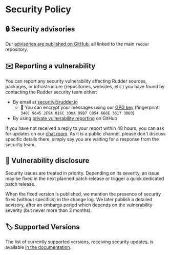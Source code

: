 # Security Policy

## 🔒 Security advisories

Our [advisories are published on GitHub](https://github.com/Normation/rudder/security/advisories),
all linked to the main `rudder` repository.

## ✉️ Reporting a vulnerability

You can report any security vulnerability affecting Rudder sources, packages, or infrastructure
(repositories, websites, etc.) you have found by contacting the Rudder security team either:

* By email at [security@rudder.io](mailto:security@rudder.io)
  * 🔑 You can encrypt your messages using our [GPG key](https://repository.rudder.io/tools/rudder-security.asc)
(fingerprint: `340C 9645 2F9A 816C 330A 99B7 C854 668E 3617 3DB3`)
* By using [private vulnerability reporting](https://github.com/Normation/rudder/security/advisories/new) on GitHub

If you have not received a reply to your report within 48 hours, you can ask for updates on
our [chat room](https://chat.rudder.io). As it is a public channel, please don't discuss
specific details there, simply say you are waiting for a response from the security team.

## 📆 Vulnerability disclosure

Security issues are treated in priority. Depending on its severity, an issue may be fixed in the
next planned patch release or trigger a quick dedicated patch release.

When the fixed version is published, we mention the presence of security fixes (without specifics)
in the change log. We later publish a detailed advisory, after an embargo period which depends on the vulnerability
severity (but never more than 3 months).

## 🏷️ Supported Versions

The list of currently supported versions, receiving security updates, is available
[in the documentation](https://docs.rudder.io/versions).
